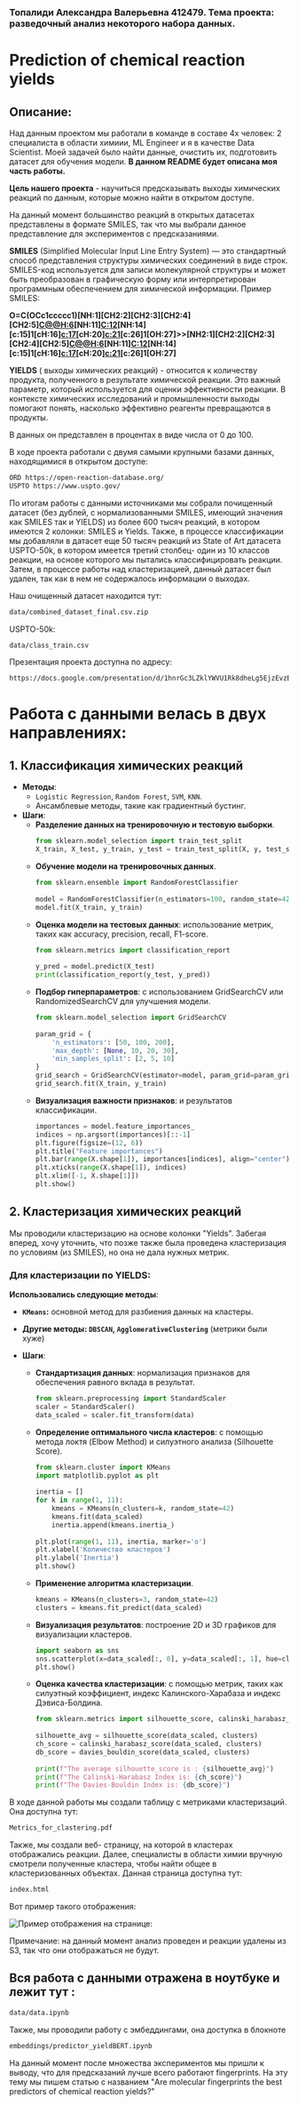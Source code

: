 ### Топалиди Александра Валерьевна 412479. Тема проекта: разведочный анализ некоторого набора данных.

# Prediction of chemical reaction yields

## Описание:

Над данным проектом мы работали в команде в составе 4х человек: 2 специалиста в области химиии, ML Engineer и я в качестве Data Scientist. Моей задачей было найти данные, очистить их, подготовить датасет для обучения модели. **В данном README будет описана моя часть работы.** 

**Цель нашего проекта** - научиться предсказывать выходы химических реакций по данным, которые можно найти в открытом доступе. 

На данный момент большинство реакций в открытых датасетах представлены в формате SMILES, так что мы выбрали данное представление для экспериментов с предсказаниями. 

**SMILES** (Simplified Molecular Input Line Entry System) — это стандартный способ представления структуры химических соединений в виде строк. SMILES-код используется для записи молекулярной структуры и может быть преобразован в графическую форму или интерпретирован программным обеспечением для химической информации. Пример SMILES:

**O=C(OCc1ccccc1)[NH:1][CH2:2][CH2:3][CH2:4][CH2:5][C@@H:6]([C:7]([O:8][CH3:9])=[O:10])[NH:11][C:12](=[O:13])[NH:14][c:15]1[cH:16][c:17]([O:18][CH3:19])[cH:20][c:21]([C:22]([CH3:23])([CH3:24])[CH3:25])[c:26]1[OH:27]>>[NH2:1][CH2:2][CH2:3][CH2:4][CH2:5][C@@H:6]([C:7]([O:8][CH3:9])=[O:10])[NH:11][C:12](=[O:13])[NH:14][c:15]1[cH:16][c:17]([O:18][CH3:19])[cH:20][c:21]([C:22]([CH3:23])([CH3:24])[CH3:25])[c:26]1[OH:27]**

**YIELDS** ( выходы химических реакций) - относится к количеству продукта, полученного в результате химической реакции. Это важный параметр, который используется для оценки эффективности реакции. В контексте химических исследований и промышленности выходы помогают понять, насколько эффективно реагенты превращаются в продукты.

В данных он представлен в процентах в виде числа от 0 до 100. 

В ходе проекта работали с двумя самыми крупными базами данных, находящимися в открытом доступе: 

```sh
ORD https://open-reaction-database.org/
USPTO https://www.uspto.gov/ 
```

По итогам работы с данными источниками мы собрали почищенный датасет (без дублей, с нормализованными SMILES, имеющий значения как SMILES так и YIELDS) из более 600 тысяч реакций, в котором имеются 2 колонки: SMILES и Yields.
Также, в процессе классификации мы добавляли в датасет еще 50 тысяч реакций из State of Art датасета USPTO-50k, в котором имеется третий столбец- один из 10 классов реакции, на основе которого мы пытались классифицировать реакции. Затем, в процессе работы над кластеризацией, данный датасет был удален, так как в нем не содержалось информации о выходах. 

Наш очищенный датасет находится тут:

```sh
data/combined_dataset_final.csv.zip
```

USPTO-50k:

```sh
data/class_train.csv
```

Презентация проекта доступна по адресу:

```sh
https://docs.google.com/presentation/d/1hnrGc3LZklYWVU1Rk8dheLg5EjzEvzBb6xPYzr5gzUo/edit?usp=sharing
```

# Работа с данными велась в двух направлениях:

## 1. **Классификация химических реакций**

- **Методы**:
    - `Logistic Regression`, `Random Forest`, `SVM`, `KNN`.
     - Ансамблевые методы, такие как градиентный бустинг.
- **Шаги**:
    - **Разделение данных на тренировочную и тестовую выборки**.
        ```python
        from sklearn.model_selection import train_test_split
        X_train, X_test, y_train, y_test = train_test_split(X, y, test_size=0.3, random_state=42)
        ```
    - **Обучение модели на тренировочных данных**.
        ```python
        from sklearn.ensemble import RandomForestClassifier
            
        model = RandomForestClassifier(n_estimators=100, random_state=42)
        model.fit(X_train, y_train)
        ```
    - **Оценка модели на тестовых данных**: использование метрик, таких как accuracy, precision, recall, F1-score.
        ```python
        from sklearn.metrics import classification_report
            
        y_pred = model.predict(X_test)
        print(classification_report(y_test, y_pred))
        ```
    - **Подбор гиперпараметров**: с использованием GridSearchCV или RandomizedSearchCV для улучшения модели.
        ```python
        from sklearn.model_selection import GridSearchCV
            
        param_grid = {
            'n_estimators': [50, 100, 200],
            'max_depth': [None, 10, 20, 30],
            'min_samples_split': [2, 5, 10]
        }
        grid_search = GridSearchCV(estimator=model, param_grid=param_grid, cv=5, n_jobs=-1, verbose=2)
        grid_search.fit(X_train, y_train)
        ```
    - **Визуализация важности признаков**: и результатов классификации.
        ```python
        importances = model.feature_importances_
        indices = np.argsort(importances)[::-1]
        plt.figure(figsize=(12, 6))
        plt.title("Feature importances")
        plt.bar(range(X.shape[1]), importances[indices], align="center")
        plt.xticks(range(X.shape[1]), indices)
        plt.xlim([-1, X.shape[1]])
        plt.show()
        ```

## 2. **Кластеризация химических реакций**

Мы проводили кластеризацию на основе колонки "Yields". Забегая вперед, хочу уточнить, что позже также была проведена кластеризация по условиям (из SMILES), но она не дала нужных метрик.

### Для кластеризации по YIELDS:

 **Использовались следующие методы**:
- **`KMeans`:** основной метод для разбиения данных на кластеры.
- **Другие методы: `DBSCAN`, `AgglomerativeClustering`** (метрики были хуже)

- **Шаги**:
    - **Стандартизация данных**: нормализация признаков для обеспечения равного вклада в результат.
        ```python
        from sklearn.preprocessing import StandardScaler
        scaler = StandardScaler()
        data_scaled = scaler.fit_transform(data)
        ```
    - **Определение оптимального числа кластеров**: с помощью метода локтя (Elbow Method) и силуэтного анализа (Silhouette Score).
        ```python
        from sklearn.cluster import KMeans
        import matplotlib.pyplot as plt
            
        inertia = []
        for k in range(1, 11):
            kmeans = KMeans(n_clusters=k, random_state=42)
            kmeans.fit(data_scaled)
            inertia.append(kmeans.inertia_)
            
        plt.plot(range(1, 11), inertia, marker='o')
        plt.xlabel('Количество кластеров')
        plt.ylabel('Inertia')
        plt.show()
        ```
    - **Применение алгоритма кластеризации**.
        ```python
        kmeans = KMeans(n_clusters=3, random_state=42)
        clusters = kmeans.fit_predict(data_scaled)
        ```
    - **Визуализация результатов**: построение 2D и 3D графиков для визуализации кластеров.
         ```python
        import seaborn as sns
        sns.scatterplot(x=data_scaled[:, 0], y=data_scaled[:, 1], hue=clusters, palette='viridis')
        plt.show()
        ```
    - **Оценка качества кластеризации**: с помощью метрик, таких как силуэтный коэффициент, индекс Калинского-Харабаза и индекс Дэвиса-Болдина.
        ```python
        from sklearn.metrics import silhouette_score, calinski_harabasz_score, davies_bouldin_score
            
        silhouette_avg = silhouette_score(data_scaled, clusters)
        ch_score = calinski_harabasz_score(data_scaled, clusters)
        db_score = davies_bouldin_score(data_scaled, clusters)
            
        print(f"The average silhouette_score is : {silhouette_avg}")
        print(f"The Calinski-Harabasz Index is: {ch_score}")
        print(f"The Davies-Bouldin Index is: {db_score}")
        ```

В ходе данной работы мы создали таблицу с метриками кластеризаций. Она доступна тут:

```sh
Metrics_for_clastering.pdf
```

Также, мы создали веб- страницу, на которой в кластерах отображались реакции. Далее, специалисты в области химии вручную смотрели полученные кластера, чтобы найти общее в кластеризованных объектах. Данная страница доступна тут:

```sh
index.html
```
Вот пример такого отображения: 

![Пример отображения на странице:](images/example.jpg)

Примечание: на данный момент анализ проведен и реакции удалены из S3, так что они отображаться не будут.

## Вся работа с данными отражена в ноутбуке и лежит тут :

```sh
data/data.ipynb
```

Также, мы проводили работу с эмбеддингами, она доступка в блокноте

```sh
embeddings/predictor_yieldBERT.ipynb
```
На данный момент после множества экспериментов мы пришли к выводу, что для предсказаний лучше всего работают fingerprints. На эту тему мы пишем статью с названием "Are molecular fingerprints the best predictors of chemical reaction yields?"
